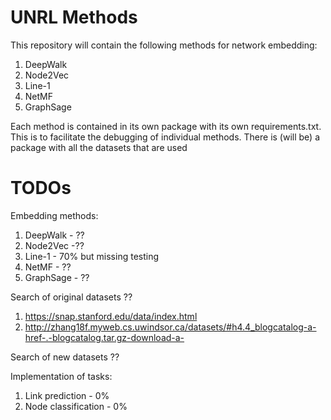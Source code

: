 # UNRL Methods
This repository will contain the following methods for network embedding:
1. DeepWalk
2. Node2Vec
3. Line-1
4. NetMF
5. GraphSage

Each method is contained in its own package with its own requirements.txt. This is to facilitate the debugging of individual methods. There is (will be) a package with all the datasets that are used

# TODOs
Embedding methods:
1. DeepWalk - ??
2. Node2Vec  -??
3. Line-1 - 70% but missing testing
4. NetMF - ??
5. GraphSage - ??

Search of original datasets ??
1. https://snap.stanford.edu/data/index.html
2. http://zhang18f.myweb.cs.uwindsor.ca/datasets/#h4.4_blogcatalog-a-href-.-blogcatalog.tar.gz-download-a-

Search of new datasets ??

Implementation of tasks:
1. Link prediction - 0%
2. Node classification - 0%